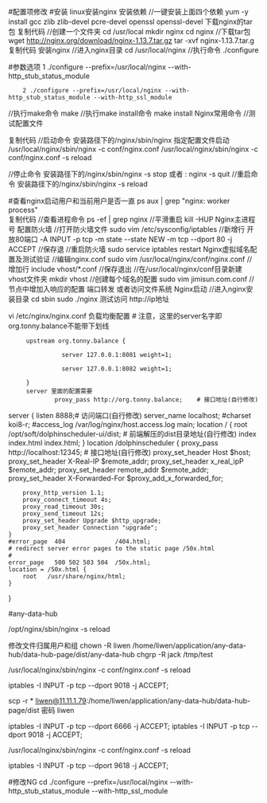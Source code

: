 #配置项修改
#安装
linux安装nginx
安装依赖
//一键安装上面四个依赖
yum -y install gcc zlib zlib-devel pcre-devel openssl openssl-devel
下载nginx的tar包
复制代码
//创建一个文件夹
cd /usr/local
mkdir nginx
cd nginx
//下载tar包
wget http://nginx.org/download/nginx-1.13.7.tar.gz
tar -xvf nginx-1.13.7.tar.g
复制代码
安装nginx
//进入nginx目录
cd /usr/local/nginx
//执行命令
./configure

#参数选项
        1  ./configure     --prefix=/usr/local/nginx --with-http_stub_status_module

        2 ./configure --prefix=/usr/local/nginx --with-http_stub_status_module --with-http_ssl_module


//执行make命令
make
//执行make install命令
make install
Nginx常用命令
//测试配置文件

复制代码
//启动命令
安装路径下的/nginx/sbin/nginx
指定配置文件启动
/usr/local/nginx/sbin/nginx -c conf/nginx.conf
/usr/local/nginx/sbin/nginx -c conf/nginx.conf -s reload

//停止命令
安装路径下的/nginx/sbin/nginx -s stop
或者 : nginx -s quit
//重启命令
安装路径下的/nginx/sbin/nginx -s reload

#查看nginx启动用户和当前用户是否一直
ps aux | grep "nginx: worker process"   
复制代码
//查看进程命令
ps -ef | grep nginx
//平滑重启
kill -HUP Nginx主进程号
配置防火墙
//打开防火墙文件
sudo vim /etc/sysconfig/iptables
//新增行  开放80端口
-A INPUT -p tcp -m state --state NEW -m tcp --dport 80 -j ACCEPT
//保存退
//重启防火墙
sudo service iptables restart
Nginx虚拟域名配置及测试验证
//编辑nginx.conf
sudo vim /usr/local/nginx/conf/nginx.conf
//增加行 
include vhost/*.conf
//保存退出
//在/usr/local/nginx/conf目录新建vhost文件夹
mkdir vhost
//创建每个域名的配置
sudo vim jimisun.com.conf
//节点中增加入响应的配置 端口转发  或者访问文件系统
Nginx启动
//进入nginx安装目录
cd sbin
sudo ./nginx
测试访问
http://ip地址





vi /etc/nginx/nginx.conf
        负载均衡配置
         # 注意，这里的server名字即org.tonny.balance不能带下划线

         upstream org.tonny.balance {

                   server 127.0.0.1:8081 weight=1;

                   server 127.0.0.1:8082 weight=1;

         }
         server 里面的配置需要
                 proxy_pass http://org.tonny.balance;    # 接口地址(自行修改)





server {
    listen       8888;# 访问端口(自行修改)
    server_name  localhost;
    #charset koi8-r;
    #access_log  /var/log/nginx/host.access.log  main;
    location / {
        root   /opt/soft/dolphinscheduler-ui/dist;      # 前端解压的dist目录地址(自行修改)
        index  index.html index.html;
    }
    location /dolphinscheduler {
        proxy_pass http://localhost:12345;    # 接口地址(自行修改)
        proxy_set_header Host $host;
        proxy_set_header X-Real-IP $remote_addr;
        proxy_set_header x_real_ipP $remote_addr;
        proxy_set_header remote_addr $remote_addr;
        proxy_set_header X-Forwarded-For $proxy_add_x_forwarded_for;

        proxy_http_version 1.1;
        proxy_connect_timeout 4s;
        proxy_read_timeout 30s;
        proxy_send_timeout 12s;
        proxy_set_header Upgrade $http_upgrade;
        proxy_set_header Connection "upgrade";
    }
    #error_page  404              /404.html;
    # redirect server error pages to the static page /50x.html
    #
    error_page   500 502 503 504  /50x.html;
    location = /50x.html {
        root   /usr/share/nginx/html;
    }
}


#any-data-hub

/opt/nginx/sbin/nginx -s reload 


修改文件归属用户和组
chown -R liwen /home/liwen/application/any-data-hub/data-hub-page/dist/any-data-hub
chgrp -R jack /tmp/test

/usr/local/nginx/sbin/nginx -c conf/nginx.conf -s reload


iptables -I INPUT -p tcp --dport 9018 -j ACCEPT;

scp  -r * liwen@11.11.1.79:/home/liwen/application/any-data-hub/data-hub-page/dist  密码 liwen

iptables -I INPUT -p tcp --dport 6666 -j ACCEPT;
iptables -I INPUT -p tcp --dport 9018 -j ACCEPT;


/usr/local/nginx/sbin/nginx -c conf/nginx.conf -s reload

iptables -I INPUT -p tcp --dport 9618 -j ACCEPT;





#修改NG
cd 
./configure --prefix=/usr/local/nginx --with-http_stub_status_module --with-http_ssl_module
